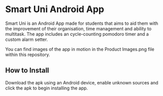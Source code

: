 Smart Uni Android App
=============

Smart Uni is an Android App made for students that aims to aid them with the improvement of their organisation, time management and ability to multitask. The app includes an cycle-counting pomodoro timer and a custom alarm setter.

You can find images of the app in motion in the Product Images.png file within this repository.

How to Install
-------
Download the apk using an Android device, enable unknown sources and click the apk to begin installing the app.

